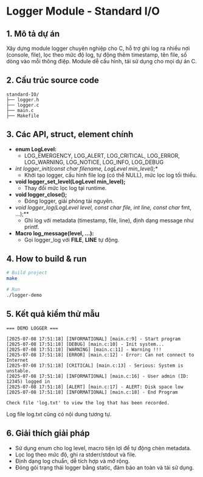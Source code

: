 # Logger Module - Standard I/O

## 1. Mô tả dự án
Xây dựng module logger chuyên nghiệp cho C, hỗ trợ ghi log ra nhiều nơi (console, file), lọc theo mức độ log, tự động thêm timestamp, tên file, số dòng vào mỗi thông điệp. Module dễ cấu hình, tái sử dụng cho mọi dự án C.

## 2. Cấu trúc source code
```
standard-IO/
├── logger.h        
├── logger.c         
├── main.c          
├── Makefile        
```

## 3. Các API, struct, element chính
- **enum LogLevel:**
  - LOG_EMERGENCY, LOG_ALERT, LOG_CRITICAL, LOG_ERROR, LOG_WARNING, LOG_NOTICE, LOG_INFO, LOG_DEBUG
- **int logger_init(const char* filename, LogLevel min_level);**
  - Khởi tạo logger, cấu hình file log (có thể NULL), mức lọc log tối thiểu.
- **void logger_set_level(LogLevel min_level);**
  - Thay đổi mức lọc log tại runtime.
- **void logger_close();**
  - Đóng logger, giải phóng tài nguyên.
- **void logger_log(LogLevel level, const char* file, int line, const char* fmt, ...);**
  - Ghi log với metadata (timestamp, file, line), định dạng message như printf.
- **Macro log_message(level, ...):**
  - Gọi logger_log với __FILE__, __LINE__ tự động.

## 4. How to build & run
```bash
# Build project
make

# Run
./logger-demo
```

## 5. Kết quả kiểm thử mẫu
```
=== DEMO LOGGER ===

[2025-07-08 17:51:18] [INFORMATIONAL] [main.c:9] - Start program
[2025-07-08 17:51:18] [DEBUG] [main.c:10] - Init system...
[2025-07-08 17:51:18] [WARNING] [main.c:11] - Warning !!!
[2025-07-08 17:51:18] [ERROR] [main.c:12] - Error: Can not connect to Internet
[2025-07-08 17:51:18] [CRITICAL] [main.c:13] - Serious: System is unstable.
[2025-07-08 17:51:18] [INFORMATIONAL] [main.c:16] - User admin (ID: 12345) logged in
[2025-07-08 17:51:18] [ALERT] [main.c:17] - ALERT: Disk space low
[2025-07-08 17:51:18] [INFORMATIONAL] [main.c:18] - End Program

Check file 'log.txt' to view the log that has been recorded.
```
Log file log.txt cũng có nội dung tương tự.

## 6. Giải thích giải pháp
- Sử dụng enum cho log level, macro tiện lợi để tự động chèn metadata.
- Lọc log theo mức độ, ghi ra stderr/stdout và file.
- Định dạng log chuẩn, dễ tích hợp và mở rộng.
- Đóng gói trạng thái logger bằng static, đảm bảo an toàn và tái sử dụng.

